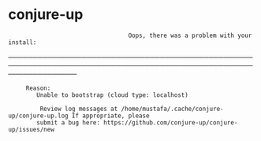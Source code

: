 # conjure-up

                                      Oops, there was a problem with your install:              
                                                                                                                     
   ──────────────────────────────────────────────────────────────────────────────────────────────────────────────────
                                                                                                                     
         Reason:                                                                                               
            Unable to bootstrap (cloud type: localhost)                                                     
                                                                                                            
             Review log messages at /home/mustafa/.cache/conjure-up/conjure-up.log If appropriate, please   
            submit a bug here: https://github.com/conjure-up/conjure-up/issues/new                          
                                                                                                  
